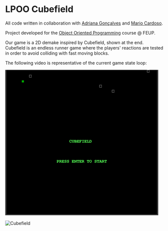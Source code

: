 # LPOO Cubefield
All code written in collaboration with [Adriana Gonçalves](https://github.com/adrianacscg) and [Mario Cardoso](https://github.com/mdpcardoso).

Project developed for the [Object Oriented Programming](https://sigarra.up.pt/feup/pt/ucurr_geral.ficha_uc_view?pv_ocorrencia_id=436442) course @ FEUP.

Our game is a 2D demake inspired by Cubefield, shown at the end. Cubefield is an endless runner game where the players' reactions are tested in order to avoid colliding with fast moving blocks.

The following video is representative of the current game state loop:

![GameState](docs/media/game_state.gif)

![Cubefield](https://i.redd.it/dpz1b3j57me11.jpg)
